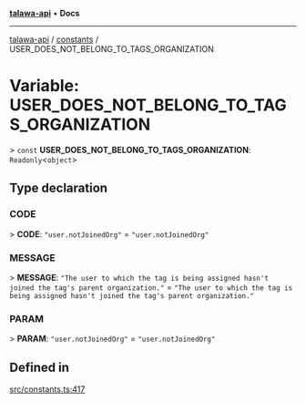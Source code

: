[**talawa-api**](../../README.md) • **Docs**

***

[talawa-api](../../modules.md) / [constants](../README.md) / USER\_DOES\_NOT\_BELONG\_TO\_TAGS\_ORGANIZATION

# Variable: USER\_DOES\_NOT\_BELONG\_TO\_TAGS\_ORGANIZATION

\> `const` **USER\_DOES\_NOT\_BELONG\_TO\_TAGS\_ORGANIZATION**: `Readonly`\<`object`\>

## Type declaration

### CODE

\> **CODE**: `"user.notJoinedOrg"` = `"user.notJoinedOrg"`

### MESSAGE

\> **MESSAGE**: `"The user to which the tag is being assigned hasn't joined the tag's parent organization."` = `"The user to which the tag is being assigned hasn't joined the tag's parent organization."`

### PARAM

\> **PARAM**: `"user.notJoinedOrg"` = `"user.notJoinedOrg"`

## Defined in

[src/constants.ts:417](https://github.com/PalisadoesFoundation/talawa-api/blob/790ab2939a7c80eb0ff31afd318f8889a001f225/src/constants.ts#L417)
